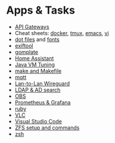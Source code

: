 # Apps & Tasks

* [API Gateways](api-gateways.html)
* Cheat sheets: [docker](docker.html), [tmux](tmux.html), [emacs](emacs.html),
[vi](vi.html)
* [dot files](dot-files) and [fonts](fonts.html)
* [exiftool](cli-exiftool.html)
* [gomplate](gomplate.html)
* [Home Assistant](home-assistant/)
* [Java VM Tuning](java-vm.html)
* [make and Makefile](make/)
* [mqtt](mqtt.html)
* [Lan-to-Lan Wireguard](wireguard.html)
* [LDAP & AD search](cli-ldap.html)
* [OBS](obs.html)
* [Prometheus & Grafana](prometheus-grafana.html)
* [ruby](ruby.html)
* [VLC](vlc.html)
* [Visual Studio Code](vscode/)
* [ZFS setup and commands](zfs.html)
* [zsh](zsh.html)

